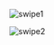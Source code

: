 ![swipe1](https://github.com/p1petto/QML/assets/108504552/91e21ee2-9779-45d5-b390-76fb46ea2f20)

![swipe2](https://github.com/p1petto/QML/assets/108504552/02dd7e8a-a209-4930-83be-7624ddb9d7e9)
